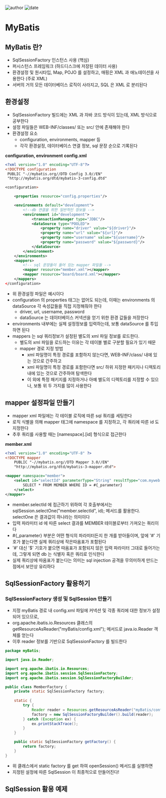 ﻿
![author](https://img.shields.io/badge/author-daesungRa-lightgray.svg?style=flat-square)
![date](https://img.shields.io/badge/date-190225-lightgray.svg?style=flat-square)



# MyBatis

## MyBatis 란?

- SqlSessionFactory 인스턴스 사용 (핵심)
- 퍼시스턴스 프레임워크 (하드디스크에 저장된 데이터 사용)
- 환경설정 및 원시타입, Map, POJO 를 설정하고, 매핑은 XML 과 애노테이션을 사용한다 (주로 XML)
- 서버의 거의 모든 데이터베이스 로직이 사라지고, SQL 은 XML 로 분리된다

## 환경설정

- SqlSessionFactory 빌드에는 XML 과 자바 코드 방식이 있는데, XML 방식으로 공부한다
- 설정 파일들은 WEB-INF/classes/ 또는 src/ 안에 존재해야 한다
- 환경설정 요소
	* configuration, environments, mapper 등
	* 각각 환경설정, 데이터베이스 연결 정보, sql 문장 순으로 기록된다

**configuration, environment**
**config.xml**
```XML
<?xml version="1.0" encoding="UTF-8"?>
<!DOCTYPE configuration
 PUBLIC "-//mybatis.org//DTD Config 3.0//EN"
 "http://mybatis.org/dtd/mybatis-3-config.dtd"

<configuration>

	<properties resource="config.properties"/>

	<environments default="development">
		<!--db 연결을 위한 일반적인 정보들 -->
		<environment id="development">
			<transactionManager type="JDBC"/>
			<dataSource type="POOLED">
				<property name="driver" value="${driver}"/>
				<property name="url" value="${url}"/>
				<property name="username" value="${username}"/>
				<property name="password" value="${password}"/>
			</dataSource>
		</environment>
	</environments>
	<mappers>
		<!-- sql 문장들이 들어 있는 mapper 파일들 -->
		<mapper resource="member.xml"></mapper>
		<mapper resource="board/board.xml"></mapper>
	</mappers>
</configuration>
```

- 위 환경설정 파일은 예시이다
- configuration 의 properties 태그는 없어도 되는데, 이때는 environments 의 dataSource 각 속성값들을 직접 지정해줘야 한다
	* driver, url, username, password
	* dataSource 는 데이터베이스 커넥션을 얻기 위한 환경 값들을 저장한다
- environments 내부에는 실제 설정정보를 입력하는데, 보통 dataSource 를 투입하면 된다
- mappers 는 sql 쿼리정보가 설정된 별도의 xml 파일 정보를 로드한다.
	* 별도의 xml 파일을 로드하는 이유는 각 테이블 별로 구분할 필요가 있기 때문
	* mapper 경로 지정 방법
		- xml 파일명이 특정 경로를 포함하지 않는다면, WEB-INF/class/ 내에 있는 것으로 간주하고
		- xml 파일명이 특정 경로를 포함한다면 src/ 하위 지정한 패키지나 디렉토리 내에 있는 것으로 간주하여 탐색한다
		- 이 외에 특정 패키지를 지정하거나 아예 별도의 디렉토리를 지정할 수 있으나, 보통 위 두 가지를 많이 사용한다

## mapper 설정파일 만들기

- mapper xml 파일에는 각 테이블 로직에 따른 sql 쿼리를 세팅한다
- 로직 식별을 의해 mapper 태그에 namespace 를 지정하고, 각 쿼리에 따른 id 도 지정한다
- 추후 쿼리를 사용할 때는 [namespace].[id] 형식으로 접근한다

**member.xml**
```XML
<?xml version="1.0" encoding="UTF-8" ?>
<!DOCTYPE mapper
	PUBLIC "-//mybatis.org//DTD Mapper 3.0//EN"
	"http://mybatis.org/dtd/mybatis-3-mapper.dtd">

<mapper namespace="member">
	<select id="selectId" parameterType="String" resultType="com.myweb.memberBean.MemberVo">
		SELECT * FROM MEMBER WHERE ID = #{_parameter}
	</select>
</mapper>
```

- member.selectId 에 접근하기 위하여 각 호출부에서는 sqlSession.selectOne("member.selectId", id); 메서드를 활용한다. selectOne 은 결과값이 하나라는 의미이다
- 입력 파라미터 id 에 따른 select 결과를 MEMBER 테이블로부터 가져오는 쿼리이다
- #{_parameter} 부분은 어떤 형식의 파라미터든지 한 개를 받아들이며, 앞에 '#' 기호가 붙는다면 실제 쿼리상에 작은따옴표가 포함된다
- '#' 대신 '$' 기호가 붙으면 따옴표가 포함되지 않은 입력 파라미터 그대로 들어가는데, 그렇게 되면 db 는 식별자 혹은 쿼리로 인식한다
- 실제 쿼리상에 따옴표가 붙는다는 의미는 sql injection 공격을 무의미하게 만드는 점에서 보안상 유리하다

## SqlSessionFactory 활용하기

### SqlSessionFactory 생성 및 SqlSession 만들기

- 지정 myBatis 경로 내 config.xml 파일에 커넥션 및 각종 쿼리에 대한 정보가 설정되어 있으므로,
- org.apache.ibatis.io.Resources 클래스의 getResourceAsReader("myBatis/config.xml"); 메서드로 java.io.Reader 객체를 얻는다
- 이후 reader 정보를 기반으로 SqlSessionFactory 를 빌드한다

```JAVA
package myBatis;

import java.io.Reader;

import org.apache.ibatis.io.Resources;
import org.apache.ibatis.session.SqlSessionFactory;
import org.apache.ibatis.session.SqlSessionFactoryBuilder;

public class MemberFactory {
	private static SqlSessionFactory factory;
	
	static {
		try {
			Reader reader = Resources.getResourceAsReader("myBatis/config.xml");
			factory = new SqlSessionFactoryBuilder().build(reader);
		} catch (Exception ex) {
			ex.printStackTrace();
		}
	}

	public static SqlSessionFactory getFactory() {
		return factory;
	}
}
```

- 위 클래스에서 static factory 를 get 하여 openSession() 메서드를 실행하면
- 지정된 설정에 따른 SqlSession 이 최종적으로 만들어진다!

## SqlSession 활용 예제











